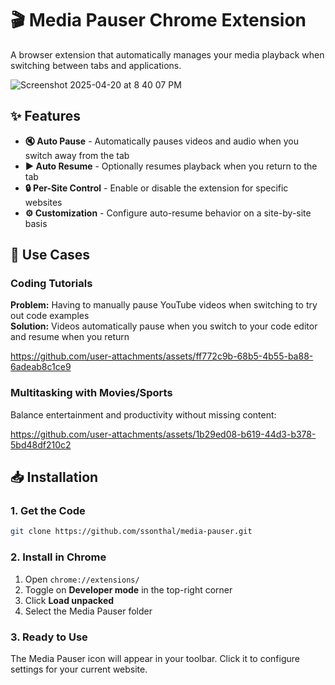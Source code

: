 # 🎬 Media Pauser Chrome Extension

A browser extension that automatically manages your media playback when switching between tabs and applications.

![Screenshot 2025-04-20 at 8 40 07 PM](https://github.com/user-attachments/assets/42d4d183-b0bb-491d-b971-c76e88199bbd)

## ✨ Features

- **🔇 Auto Pause** - Automatically pauses videos and audio when you switch away from the tab
- **▶️ Auto Resume** - Optionally resumes playback when you return to the tab
- **🔒 Per-Site Control** - Enable or disable the extension for specific websites
- **⚙️ Customization** - Configure auto-resume behavior on a site-by-site basis

## 🎯 Use Cases

### Coding Tutorials
**Problem:** Having to manually pause YouTube videos when switching to try out code examples  
**Solution:** Videos automatically pause when you switch to your code editor and resume when you return

https://github.com/user-attachments/assets/ff772c9b-68b5-4b55-ba88-6adeab8c1ce9

### Multitasking with Movies/Sports
Balance entertainment and productivity without missing content:

https://github.com/user-attachments/assets/1b29ed08-b619-44d3-b378-5bd48df210c2

## 📥 Installation

### 1. Get the Code
```bash
git clone https://github.com/ssonthal/media-pauser.git
```

### 2. Install in Chrome
1. Open `chrome://extensions/`
2. Toggle on **Developer mode** in the top-right corner
3. Click **Load unpacked**
4. Select the Media Pauser folder

### 3. Ready to Use
The Media Pauser icon will appear in your toolbar. Click it to configure settings for your current website.
